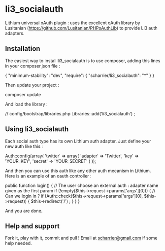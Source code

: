 li3_socialauth
==============

Lithium universal oAuth plugin : uses the excellent oAuth library by Lusitanian (https://github.com/Lusitanian/PHPoAuthLib) to provide Li3 auth adapters. 

Installation
------------

The easiest way to install li3_socialauth is to use composer, adding this lines in your composer.json file :

  {
    "minimum-stability": "dev",
    "require": {
        "scharrier/li3_socialauth": "*"
    }
  }

Then update your project :

  composer update

And load the library :

  // config/bootstrap/libraries.php
  Libraries::add('li3_socialauth') ;


Using li3_socialauth
--------------------

Each social auth type has its own Lithium auth adapter. Just define your new auth like this :

  Auth::config(array(
  	'twitter' => array(
  		'adapter' => 'Twitter',
          'key' => 'YOUR_KEY',
          'secret' => 'YOUR_SECRET'
  	)
  ));

And then you can use this auth like any other auth mecanism in Lithium. Here is an example of an oauth controller :

  public function login() {
    // The user choose an external auth : adapter name given as the first param
  	if (!empty($this->request->params['args'][0])) {
      // Can we login in ?
			if (Auth::check($this->request->params['args'][0], $this->request)) {
				$this->redirect('/') ;
			}
		}
  }

And you are done.

Help and support
----------------

Fork it, play with it, commit and pull ! Email at scharrier@gmail.com if some help needed.
